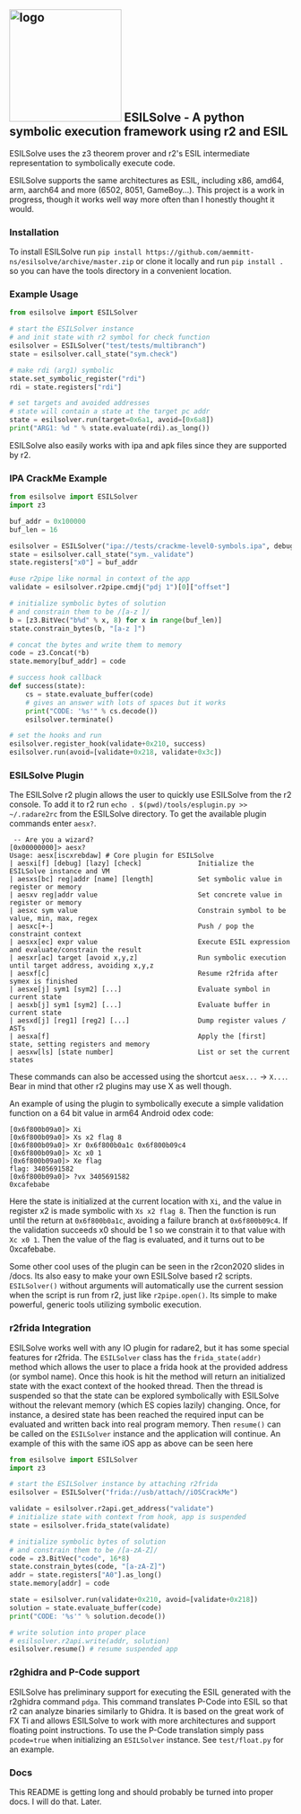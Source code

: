 ## <img src="https://raw.githubusercontent.com/aemmitt-ns/esilsolve/master/raphi.svg" alt="logo" width="200"/> ESILSolve - A python symbolic execution framework using r2 and ESIL

ESILSolve uses the z3 theorem prover and r2's ESIL intermediate representation to symbolically execute code. 

ESILSolve supports the same architectures as ESIL, including x86, amd64, arm, aarch64 and more (6502, 8051, GameBoy...). This project is a work in progress, though it works well way more often than I honestly thought it would.

### Installation 

To install ESILSolve run `pip install https://github.com/aemmitt-ns/esilsolve/archive/master.zip` or clone it locally and run `pip install .` so you can have the tools directory in a convenient location. 

### Example Usage

```python
from esilsolve import ESILSolver

# start the ESILSolver instance
# and init state with r2 symbol for check function
esilsolver = ESILSolver("test/tests/multibranch")
state = esilsolver.call_state("sym.check")

# make rdi (arg1) symbolic
state.set_symbolic_register("rdi")
rdi = state.registers["rdi"]

# set targets and avoided addresses
# state will contain a state at the target pc addr
state = esilsolver.run(target=0x6a1, avoid=[0x6a8])
print("ARG1: %d " % state.evaluate(rdi).as_long())

```

ESILSolve also easily works with ipa and apk files since they are supported by r2. 

### IPA CrackMe Example

```python
from esilsolve import ESILSolver
import z3 

buf_addr = 0x100000
buf_len = 16

esilsolver = ESILSolver("ipa://tests/crackme-level0-symbols.ipa", debug=False)
state = esilsolver.call_state("sym._validate")
state.registers["x0"] = buf_addr

#use r2pipe like normal in context of the app
validate = esilsolver.r2pipe.cmdj("pdj 1")[0]["offset"]

# initialize symbolic bytes of solution
# and constrain them to be /[a-z ]/
b = [z3.BitVec("b%d" % x, 8) for x in range(buf_len)]
state.constrain_bytes(b, "[a-z ]") 

# concat the bytes and write them to memory 
code = z3.Concat(*b)
state.memory[buf_addr] = code

# success hook callback
def success(state):
    cs = state.evaluate_buffer(code)
    # gives an answer with lots of spaces but it works
    print("CODE: '%s'" % cs.decode())
    esilsolver.terminate()

# set the hooks and run
esilsolver.register_hook(validate+0x210, success)
esilsolver.run(avoid=[validate+0x218, validate+0x3c])
```

### ESILSolve Plugin

The ESILSolve r2 plugin allows the user to quickly use ESILSolve from the r2 console. To add it to r2 run `echo . $(pwd)/tools/esplugin.py >> ~/.radare2rc` 
from the ESILSolve directory. To get the available plugin commands enter `aesx?`. 

```
 -- Are you a wizard?
[0x00000000]> aesx?
Usage: aesx[iscxrebdaw] # Core plugin for ESILSolve
| aesxi[f] [debug] [lazy] [check]              Initialize the ESILSolve instance and VM
| aesxs[bc] reg|addr [name] [length]           Set symbolic value in register or memory
| aesxv reg|addr value                         Set concrete value in register or memory
| aesxc sym value                              Constrain symbol to be value, min, max, regex
| aesxc[+-]                                    Push / pop the constraint context
| aesxx[ec] expr value                         Execute ESIL expression and evaluate/constrain the result
| aesxr[ac] target [avoid x,y,z]               Run symbolic execution until target address, avoiding x,y,z
| aesxf[c]                                     Resume r2frida after symex is finished
| aesxe[j] sym1 [sym2] [...]                   Evaluate symbol in current state
| aesxb[j] sym1 [sym2] [...]                   Evaluate buffer in current state
| aesxd[j] [reg1] [reg2] [...]                 Dump register values / ASTs
| aesxa[f]                                     Apply the [first] state, setting registers and memory
| aesxw[ls] [state number]                     List or set the current states
```

These commands can also be accessed using the shortcut `aesx...` -> `X...`. Bear in mind that other r2 plugins may use X as well though. 

An example of using the plugin to symbolically execute a simple validation function on a 64 bit value in arm64 Android odex code:

```
[0x6f800b09a0]> Xi
[0x6f800b09a0]> Xs x2 flag 8
[0x6f800b09a0]> Xr 0x6f800b0a1c 0x6f800b09c4
[0x6f800b09a0]> Xc x0 1
[0x6f800b09a0]> Xe flag
flag: 3405691582
[0x6f800b09a0]> ?vx 3405691582
0xcafebabe
```

Here the state is initialized at the current location with `Xi`, and the value in register x2 is made symbolic with `Xs x2 flag 8`. Then the function is run until the return at `0x6f800b0a1c`, avoiding a failure branch at `0x6f800b09c4`. If the validation succeeds x0 should be 1 so we constrain it to that value with `Xc x0 1`. Then the value of the flag is evaluated, and it turns out to be 0xcafebabe.

Some other cool uses of the plugin can be seen in the r2con2020 slides in /docs. Its also easy to make your own ESILSolve based r2 scripts. `ESILSolver()` without arguments will automatically use the current session when the script is run from r2, just like `r2pipe.open()`. Its simple to make powerful, generic tools utilizing symbolic execution. 

### r2frida Integration

ESILSolve works well with any IO plugin for radare2, but it has some special features for r2frida. The `ESILSolver` class has the `frida_state(addr)` method which allows the user to place a frida hook at the provided address (or symbol name). Once this hook is hit the method will return an initialized state with the exact context of the hooked thread. Then the thread is suspended so that the state can be explored symbolically with ESILSolve without the relevant memory (which ES copies lazily) changing. Once, for instance, a desired state has been reached the required input can be evaluated and written back into real program memory. Then `resume()` can be called on the `ESILSolver` instance and the application will continue. An example of this with the same iOS app as above can be seen here 

```python
from esilsolve import ESILSolver
import z3

# start the ESILSolver instance by attaching r2frida 
esilsolver = ESILSolver("frida://usb/attach//iOSCrackMe")

validate = esilsolver.r2api.get_address("validate")
# initialize state with context from hook, app is suspended
state = esilsolver.frida_state(validate)

# initialize symbolic bytes of solution
# and constrain them to be /[a-zA-Z]/
code = z3.BitVec("code", 16*8)
state.constrain_bytes(code, "[a-zA-Z]")
addr = state.registers["A0"].as_long()
state.memory[addr] = code

state = esilsolver.run(validate+0x210, avoid=[validate+0x218])
solution = state.evaluate_buffer(code)
print("CODE: '%s'" % solution.decode())

# write solution into proper place
# esilsolver.r2api.write(addr, solution) 
esilsolver.resume() # resume suspended app
```

### r2ghidra and P-Code support

ESILSolve has preliminary support for executing the ESIL generated with the r2ghidra command `pdga`. This command translates P-Code into ESIL so that r2 can analyze binaries similarly to Ghidra. It is based on the great work of FX Ti and allows ESILSolve to work with more architectures and support floating point instructions. To use the P-Code translation simply pass `pcode=true` when initializing an `ESILSolver` instance. See `test/float.py` for an example. 

### Docs

This README is getting long and should probably be turned into proper docs. I will do that. Later.